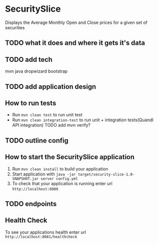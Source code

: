 # SecuritySlice

Displays the Average Monthly Open and Close prices for a given set of securities

TODO what it does and where it gets it's data
---


TODO add tech
---
mvn
java
dropwizard
bootstrap

TODO add application design
---

How to run tests
---
* Run `mvn clean test` to run unit test
* Run `mvn clean integration-test` to run unit + integration tests(Quandl API integration)
TODO add mvn verify?

TODO outline config
---

How to start the SecuritySlice application
---

1. Run `mvn clean install` to build your application
1. Start application with `java -jar target/security-slice-1.0-SNAPSHOT.jar server config.yml`
1. To check that your application is running enter url `http://localhost:8080`


TODO endpoints
---

Health Check
---

To see your applications health enter url `http://localhost:8081/healthcheck`
